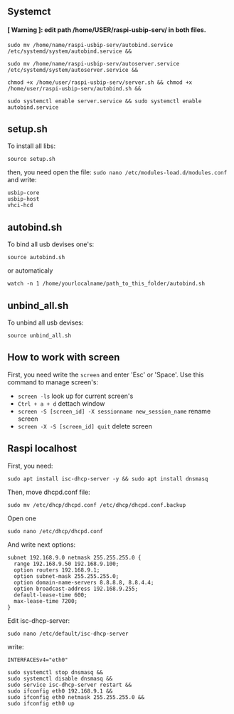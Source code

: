 ## Systemct

#### [ Warning ]: edit path /home/USER/raspi-usbip-serv/ in both files.

```
sudo mv /home/name/raspi-usbip-serv/autobind.service /etc/systemd/system/autobind.service &&
```
```
sudo mv /home/name/raspi-usbip-serv/autoserver.service /etc/systemd/system/autoserver.service &&
```
```
chmod +x /home/user/raspi-usbip-serv/server.sh && chmod +x /home/user/raspi-usbip-serv/autobind.sh &&
```
```
sudo systemctl enable server.service && sudo systemctl enable autobind.service
```

## setup.sh
To install all libs:
```
source setup.sh
```
then, you need open the file:
```sudo nano /etc/modules-load.d/modules.conf```
and write:
```
usbip-core
usbip-host
vhci-hcd
```

## autobind.sh
To bind all usb devises one's:
```
source autobind.sh
```
or automaticaly
```
watch -n 1 /home/yourlocalname/path_to_this_folder/autobind.sh
```

## unbind_all.sh
To unbind all usb devises:
```
source unbind_all.sh
```

## How to work with screen
First, you need write the `screen` and enter 'Esc' or 'Space'.
Use this command to manage screen's:

- `screen -ls` look up for current screen's
- `Ctrl + a + d` dettach window 
- `screen -S [screen_id] -X sessionname new_session_name` rename screen
- `screen -X -S [screen_id] quit` delete screen

## Raspi localhost
First, you need:
```
sudo apt install isc-dhcp-server -y && sudo apt install dnsmasq
```
Then, move dhcpd.conf file:
```
sudo mv /etc/dhcp/dhcpd.conf /etc/dhcp/dhcpd.conf.backup
```
Open one
```
sudo nano /etc/dhcp/dhcpd.conf
```
And write next options:
```
subnet 192.168.9.0 netmask 255.255.255.0 {
  range 192.168.9.50 192.168.9.100;
  option routers 192.168.9.1;
  option subnet-mask 255.255.255.0;
  option domain-name-servers 8.8.8.8, 8.8.4.4;
  option broadcast-address 192.168.9.255;
  default-lease-time 600;
  max-lease-time 7200;
}
```
Edit isc-dhcp-server:
```
sudo nano /etc/default/isc-dhcp-server
```
write:
```
INTERFACESv4="eth0"
```

```
sudo systemctl stop dnsmasq &&
sudo systemctl disable dnsmasq &&
sudo service isc-dhcp-server restart &&
sudo ifconfig eth0 192.168.9.1 &&
sudo ifconfig eth0 netmask 255.255.255.0 &&
sudo ifconfig eth0 up
```


